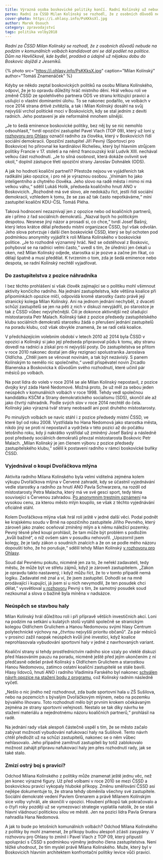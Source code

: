 ```yaml
---
title: Výrazná osoba boskovické politiky končí. Radní Kolínský už nebude kandidovat
perex: Radní za ČSSD Milan Kolínský se rozhodl, že z osobních důvodů nebude na podzim v komunálních volbách kandidovat ani se dál podílet na politice.
cover-photo: https://i.ohlasy.info/PsKKksXl.jpg
author: Marek Osouch
category: zpravodajství
tags: politika volby2018
---
```


*Radní za ČSSD Milan Kolínský se rozhodl, že z osobních důvodů nebude na podzim v komunálních volbách kandidovat ani se dál podílet na politice. Dům na Havlíčkově, kde bydlel, prodává a údajně už nějakou dobu do Boskovic dojíždí z Jeseníků.*

{% photo src="https://i.ohlasy.info/PsKKksX.jpg" caption="Milan Kolínský" author="Tomáš Znamenáček" %}

Kdyby se někdo zeptal boskovických politiků na osobu Milana Kolínského, odpoví, že je to opravdu důležitý hráč místního dění. Hrál velkou roli ve změně ČSSD ze spolehlivého partnera ODS ve stranu kritizující pravici a usilující o vlastní dominantní úlohu. To se nakonec podařilo, ve volbách v roce 2014 strana drtivě zvítězila, a tak i Milan Kolínský dosáhl na svůj nejvyšší vrchol politické moci v Boskovicích, kdy se stal jedním z devíti radních. Jeho postavení je ale neformálně mnohem silnější.

„Je to šedá eminence boskovické politiky, bez něj by se nic nemohlo odsouhlasit,“ tvrdí opoziční zastupitel Pavel Vlach (TOP 09), který už loni [v rozhovoru pro Ohlasy](http://www.ohlasy.info/clanky/2017/04/rozhovor-vlach.html) označil radního za člověka, který v Boskovicích řídí sociální demokracii. Opoziční zastupitel Jiří Pevný (Sportovci pro Boskovice) ho přirovnal ke kardinálovi Richelieu, který byl hlavním strůjcem politiky Francie v 17. století a na němž francouzský král Ludvík XIII. nechával velkou část rozhodnutí. „Je to silná osobnost, která dokáže ovlivnit své okolí,“ doplnil zástupce třetí opoziční strany Jaroslav Dohnálek (ODS). 

A jak ho hodnotí koaliční partneři? Přestože nejsou ve vyjádřeních tak radikální jako opozice, i pro ně je výraznou osobou. „Vnímám ho jako inteligentního a chytrého člověka. Jeho slovo na radě města i mimo ni má velkou váhu,“ sdělil Lukáš Holík, předseda koaličního hnutí ANO v Boskovicích. „Rozhodně má své slovo, ale nedokážu říct, jestli řídí sociální demokracii, vzhledem k tomu, že se zas až tak často nepotkáváme,“ míní zastupitel koaliční KDU-ČSL Tomáš Pléha.

Taková hodnocení nezaznívají jen z opozice nebo od koaličních partnerů, ale i přímo z řad sociálních demokratů. „Nazval bych ho politickým despotou. Nesnese jiný názor a prosadí si, co chce,“ tvrdí Josef Bašný, který letos krátce dělal předsedu místní organizace ČSSD, byl však odvolán. Jeho slova potvrzuje i další člen boskovické ČSSD, který se byl ochoten pod podmínkou anonymity vyjádřit k roli Milana Kolínského v boskovické politice. „Je to rozhodně významný hráč. Než se odstěhoval z Boskovic, pohyboval se na radnici velmi často,“ uvedl s tím, že úředníci jen čekali u oken, než Milan Kolínský odjede, starostka si je pozve a začne jim říkat, co dělají špatně a musí předělat. K tvrzením o tom, zda je šedá eminence nebo despota, se radní Kolínský nechtěl vyjadřovat.

### Do zastupitelstva z pozice náhradníka

I bez těchto prohlášení si však člověk zajímající se o politiku mohl všimnout aktivity končícího radního. Na jednání zastupitelstva, kde většina koalice při připomínkách opozice mlčí, odpovídá kromě starostky často právě její stranický kolega Milan Kolínský. Ani na jednom jednání nechyběl, z dvaceti schůzí zastupitelů se jen na pěti z nich v diskuzi nevyjádřil, po starostce je tak z ČSSD vůbec nejvýřečnější. Čili je dokonce aktivnější než úřadující místostarosta Petr Malach. Kolínský také z pozice předsedy zastupitelského klubu sociálních demokratů starostku žádá o přerušení jednání zastupitelů na poradu klubu, což však obvykle znamená, že se radí celá koalice.

V předcházejícím volebním období v letech 2010 až 2014 byla ČSSD v opozici a Kolínský si jako její předseda připravoval půdu k tomu, aby stranu dovedl na radnici a získal pro ni nejvyšší posty. Do zastupitelstva se přitom v roce 2010 nakonec dostal jen díky rezignaci spolustraníka Jaroslava Oldřicha. „Chtěl jsem se věnovat novinám, a tak být nezávislý. S panem Kolínským to nemělo nic společného,“ uvedl přispěvatel novin Zrcadlo Blanenska a Boskovicka k důvodům svého rozhodnutí, které učinil pár měsíců po volbách.

Na post lídra do voleb v roce 2014 se ale Milan Kolínský nepostavil, z pozice dvojky kryl záda Haně Nedomové. Možná proto, že už měl za sebou jeden neúspěch v komunálních volbách v roce 1998. Tehdy vedl společnou kandidátku KSČM a Strany demokratického socialismu (SDS), skončil ale až jako čtvrtý náhradník. Podle svých slov v roce 2014 nechtěl do čela. Kolínský jako výrazná tvář strany neobsadil ani post druhého místostarosty.

Po minulých volbách se navíc stáhl i z pozice předsedy místní ČSSD, ve které byl od roku 2008. Vystřídala ho Hana Nedomová jako starostka města, nikdo jiný se proti ní nepostavil a vydržela v této pozici až do počátku letošního roku, kdy ji nakrátko vystřídal už zmíněný Josef Bašný a následně post předsedy sociálních demokratů převzal místostarosta Boskovic Petr Malach. „Milan Kolínský je jen členem výboru z pozice předsedy zastupitelského klubu,“ sdělil k postavení radního v rámci boskovické buňky ČSSD.

### Vyjednával o koupi Dvořáčkova mlýna

Aktivita radního Milana Kolínského byla velmi viditelná zejména kolem výkupu Dvořáčkova mlýna v Červené zahradě, kdy se účastnil vyjednávání vedle starostky a radního za hnutí ANO Pavla Schwarzera, na rozdíl od místostarosty Petra Malacha, který má ve své gesci sport, tedy téma související s Červenou zahradou. [Po anonymním trestním oznámení](http://www.ohlasy.info/clanky/2016/01/cervenka-trestni-oznameni.html) na vysokou cenu, za kterou město mlýn koupilo, se však z těchto vyjednávání oficiálně stáhl.

Kolem Dvořáčkova mlýna však hrál roli ještě v jedné další věci. Podal podnět ke krajskému soudu v Brně na opozičního zastupitele Jiřího Pevného, který zároveň jako znalec oceňoval zmíněný mlýn a k němu náležící pozemky. Pevný těsně před koupí prohlásil, že tam může být problém s podložím „kvůli bažině“, o níž ovšem sám v posudku nehovořil. „Upozornil jsem kolegy, že je tady zákon o soudních znalcích a že on se podle mého názoru dopouští toho, že ho porušuje,“ sdělil tehdy Milan Kolínský [v rozhovoru pro Ohlasy](http://www.ohlasy.info/clanky/2016/03/rozhovor-kolinsky.html).

Soud dal Pevnému pokutu, nicméně jen za to, že neřekl zadavateli, tedy městu, že může být ve střetu zájmů, když je zároveň zastupitelem. „Zákon je opravdu takto nastavený, i když můžu říct, že to v tomto případě nemá logiku. Zadavatel mě znal a ví, že jsem zastupitel. Dohodli se na mně prodávající i kupující, já jsem si u nich nevymodlil, že ten posudek chci dělat,“ vysvětloval [v rozhovoru](http://www.ohlasy.info/clanky/2016/03/rozhovor-pevny.html) Pevný s tím, že samotný posudek soud nezkoumal a slova o bažině byla míněna v nadsázce.

### Neúspěch se stavbou haly

Milan Kolínský hrál důležitou roli i při přípravě větších investičních akcí. Loni na podzim na setkání u kulatých stolů vytáhli společně se stranickým kolegou Oldřichem Grulichem a Hanou Nedomovou svými hlasy Centrum polytechnické výchovy na „čtvrtou nejvyšší prioritu občanů“. Za pár měsíců v prosinci zažil naopak neúspěch kvůli jiné investici, když koalice neprohlasovala vybudování sportovní haly v jedné z navrhovaných variant.

Koaliční strany si tehdy prostřednictvím radního sice vzaly po vleklé diskuzi před hlasováním pauzu na poradu, nicméně ještě před jejím ukončením z ní předčasně odešel právě Kolínský s Oldřichem Grulichem a starostkou Hanou Nedomovou, zatímco ostatní koaliční zastupitelé se stále bavili. Hlasy lidovců, hnutí ANO i radního Vladimíra Farského byl nakonec [schválen návrh opozice na stažení bodu z programu](http://www.ohlasy.info/clanky/2017/12/zastupitelstvo.html), což Kolínský radním následně vyčetl.

„Nešlo o nic jiného než rozhodnout, zda bude sportovní hala u ZŠ Sušilova, nebo na pozemcích s bývalým Dvořáčkovým mlýnem, nebo na pozemku bývalého lihovaru. Toto rozhodnutí mělo být prvním krokem očekávaným zejména ze strany sportovní veřejnosti. Nestalo se tak díky návrhu ke stažení materiálu a nejednotnému názoru koaličních partnerů,“ prohlásil na radě.

Na jednání rady však alespoň částečně uspěl s tím, že se město začalo zabývat možností vybudování nafukovací haly na Sušilově. Tento návrh chtěl předložit už na schůzi zastupitelů, nakonec se o něm vůbec nehlasovalo. Jeho případné zamítnutí zastupiteli by totiž zablokovalo možnost zahájit přípravu nafukovací haly jen přes rozhodnutí rady, jak se také stalo.

### Zmizí ostrý boj s pravicí?

Odchod Milana Kolínského z politiky může znamenat ještě jednu věc, než jen konec výrazné figury. Už před volbami v roce 2010 se mezi ČSSD a boskovickou pravicí vykopaly hluboké příkopy. Změnu směřování ČSSD asi nejlépe dokumentuje to, že strana tehdy obměnila všechny své zastupitele. Sociální demokraté vedení Pavlem Grenarem a právě Milanem Kolínským sice volby vyhráli, ale skončili v opozici. Hloubení příkopů tak pokračovalo a o čtyři roky později už se vymezovací strategie vyplatila natolik, že se stali hlavní vládnoucí politickou silou ve městě. Jen na pozici lídra Pavla Grenara nahradila Hana Nedomová.

A jak to bude po letošních komunálních volbách? Odchod Milana Kolínského z politiky by mohl znamenat, že příkopy budou alespoň zčásti zasypány. V rozhovoru pro Ohlasy to zmínil i Pavel Vlach z TOP 09, který připustil spolupráci s ČSSD s podmínkou výměny jednoho člena zastupitelstva. Není těžké uhodnout, že tím myslel právě Milana Kolínského. Muže, který byl v Boskovicích hlavním architektem konfrontační politiky levice vůči pravici.
